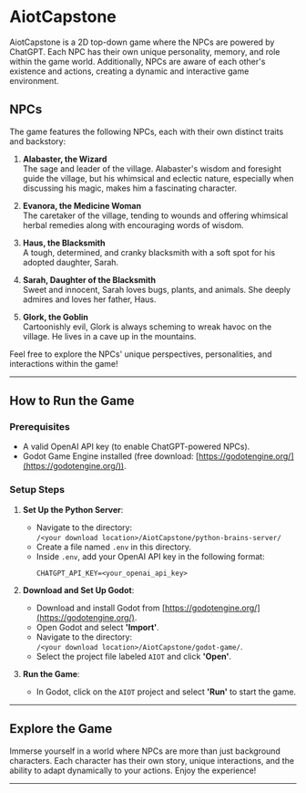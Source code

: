 # AiotCapstone
AiotCapstone is a 2D top-down game where the NPCs are powered by ChatGPT. Each NPC has their own unique personality, memory, and role within the game world. Additionally, NPCs are aware of each other's existence and actions, creating a dynamic and interactive game environment.

## NPCs
The game features the following NPCs, each with their own distinct traits and backstory:

1. **Alabaster, the Wizard**  
   The sage and leader of the village. Alabaster's wisdom and foresight guide the village, but his whimsical and eclectic nature, especially when discussing his magic, makes him a fascinating character.

2. **Evanora, the Medicine Woman**  
   The caretaker of the village, tending to wounds and offering whimsical herbal remedies along with encouraging words of wisdom.

3. **Haus, the Blacksmith**  
   A tough, determined, and cranky blacksmith with a soft spot for his adopted daughter, Sarah.

4. **Sarah, Daughter of the Blacksmith**  
   Sweet and innocent, Sarah loves bugs, plants, and animals. She deeply admires and loves her father, Haus.

5. **Glork, the Goblin**  
   Cartoonishly evil, Glork is always scheming to wreak havoc on the village. He lives in a cave up in the mountains.

Feel free to explore the NPCs' unique perspectives, personalities, and interactions within the game!

---

## How to Run the Game

### Prerequisites
- A valid OpenAI API key (to enable ChatGPT-powered NPCs).
- Godot Game Engine installed (free download: [https://godotengine.org/](https://godotengine.org/)).

### Setup Steps
1. **Set Up the Python Server**:
   - Navigate to the directory:  
     `/<your download location>/AiotCapstone/python-brains-server/`
   - Create a file named `.env` in this directory.
   - Inside `.env`, add your OpenAI API key in the following format:  
     ```
     CHATGPT_API_KEY=<your_openai_api_key>
     ```

2. **Download and Set Up Godot**:
   - Download and install Godot from [https://godotengine.org/](https://godotengine.org/).
   - Open Godot and select **'Import'**.
   - Navigate to the directory:  
     `/<your download location>/AiotCapstone/godot-game/`.
   - Select the project file labeled `AIOT` and click **'Open'**.

3. **Run the Game**:
   - In Godot, click on the `AIOT` project and select **'Run'** to start the game.

---

## Explore the Game
Immerse yourself in a world where NPCs are more than just background characters. Each character has their own story, unique interactions, and the ability to adapt dynamically to your actions. Enjoy the experience!

---


    

